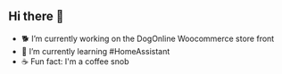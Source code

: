 ## Hi there 👋

<!--
**paulka007/paulka007** is a ✨ _special_ ✨ repository because its `README.md` (this file) appears on your GitHub profile.

Here are some ideas to get you started:
-->
 - 🐕 I’m currently working on the DogOnline Woocommerce store front 
 - 🌱 I’m currently learning #HomeAssistant
 - ☕ Fun fact: I'm a coffee snob
